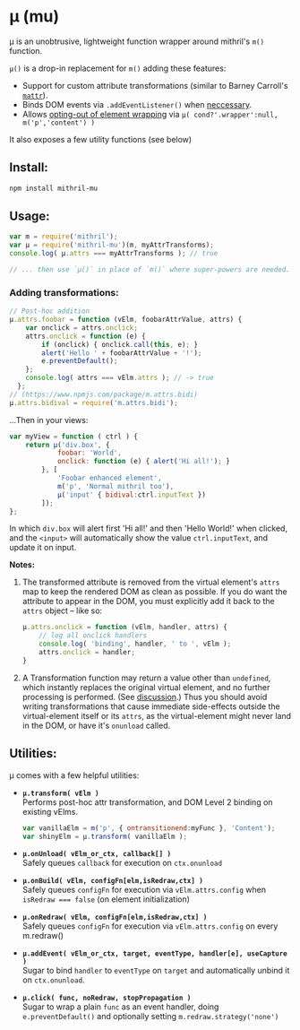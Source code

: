 # µ (mu)

µ is an unobtrusive, lightweight function wrapper around
mithril's `m()` function.

`µ()` is a drop-in replacement for `m()` adding these features:

  * Support for custom attribute transformations (similar to Barney Carroll's [`mattr`][1]).
  * Binds DOM events via `.addEventListener()` when [neccessary][2].
  * Allows [opting-out of element wrapping][3] via `µ( cond?'.wrapper':null, m('p','content') )`

[1]: https://github.com/barneycarroll/mattr
[2]: https://github.com/lhorie/mithril.js/issues/574
[3]: https://github.com/lhorie/mithril.js/issues/723

It also exposes a few utility functions (see below)

## Install:

```sh
npm install mithril-mu
```


## Usage:

```js
var m = require('mithril');
var µ = require('mithril-mu')(m, myAttrTransforms);
console.log( µ.attrs === myAttrTransforms ); // true

// ... then use `µ()` in place of `m()` where super-powers are needed.
```

### Adding transformations:

```js
// Post-hoc addition
µ.attrs.foobar = function (vElm, foobarAttrValue, attrs) {
    var onclick = attrs.onclick;
    attrs.onclick = function (e) {
        if (onclick) { onclick.call(this, e); }
        alert('Hello ' + foobarAttrValue + '!');
        e.preventDefault();
    };
    console.log( attrs === vElm.attrs ); // -> true
  };
// (https://www.npmjs.com/package/m.attrs.bidi)
µ.attrs.bidival = require('m.attrs.bidi');
```
  
...Then in your views:

```js
var myView = function ( ctrl ) {
    return µ('div.box', {
            foobar: 'World',
            onclick: function (e) { alert('Hi all!'); }
        }, [
            'Foobar enhanced element',
            m('p', 'Normal mithril too'),
            µ('input' { bidival:ctrl.inputText })
        ]);
};
```

In which `div.box` will alert first 'Hi all!' and then 'Hello World!' when clicked, and the `<input>` will automatically show the value `ctrl.inputText`, and update it on input.

**Notes:**

 1. The transformed attribute is removed from the virtual element's `attrs` map to keep the rendered DOM as clean as possible. If you do want the attribute to appear in the DOM, you must explicitly add it back to the `attrs` object – like so:

    ```js
    µ.attrs.onclick = function (vElm, handler, attrs) {
        // log all onclick handlers
        console.log( 'binding', handler, ' to ', vElm );
        attrs.onclick = handler;
    }
    ```

 2. A Transformation function may return a value other than `undefined`, which instantly replaces the original virtual element, and no further processing is performed. (See [discussion][4].) Thus you should avoid writing transformations that cause immediate side-effects outside the virtual-element itself or its `attrs`, as the virtual-element might never land in the DOM, or have it's `onunload` called.

[4]: https://github.com/barneycarroll/mattr/issues/2

##  Utilities:

µ comes with a few helpful utilities:

  * **`µ.transform( vElm )`** <br/>
    Performs post-hoc attr transformation, and DOM Level 2 binding on existing vElms.

    ```js
    var vanillaElm = m('p', { ontransitionend:myFunc }, 'Content');
    var shinyElm = µ.transform( vanillaElm );
    ```

  * **`µ.onUnload( vElm_or_ctx, callback[] )`** <br/>
    Safely queues `callback` for execution on `ctx.onunload`

  * **`µ.onBuild( vElm, configFn[elm,isRedraw,ctx] )`** <br/>
    Safely queues `configFn` for execution via `vElm.attrs.config`
    when `isRedraw === false` (on element initialization)

  * **`µ.onRedraw( vElm, configFn[elm,isRedraw,ctx] )`** <br/>
    Safely queues `configFn` for execution via `vElm.attrs.config` 
    on every m.redraw()

  * **`µ.addEvent( vElm_or_ctx, target, eventType, handler[e], useCapture )`** <br/>
    Sugar to bind `handler` to `eventType` on `target` and automatically
    unbind it on `ctx.onunload`.

  * **`µ.click( func, noRedraw, stopPropagation )`** <br/>
    Sugar to wrap a plain `func` as an event handler, doing 
    `e.preventDefault()` and optionally setting `m.redraw.strategy('none')`

